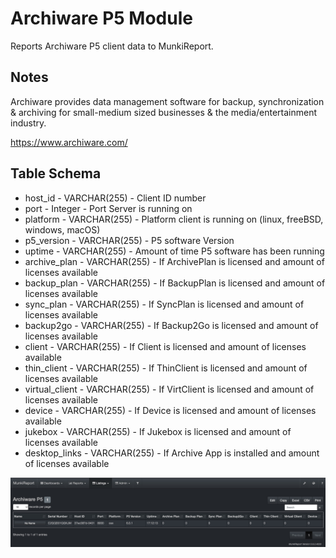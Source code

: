 Archiware P5 Module
====================

Reports Archiware P5 client data to MunkiReport.

Notes
-----

Archiware provides data management software for backup, synchronization & archiving for small-medium sized businesses & the media/entertainment industry.

https://www.archiware.com/

Table Schema
-----

* host_id         - VARCHAR(255) - Client ID number
* port            - Integer      - Port Server is running on
* platform        - VARCHAR(255) - Platform client is running on (linux, freeBSD, windows, macOS)
* p5_version      - VARCHAR(255) - P5 software Version
* uptime          - VARCHAR(255) - Amount of time P5 software has been running
* archive_plan    - VARCHAR(255) - If ArchivePlan is licensed and amount of licenses available
* backup_plan     - VARCHAR(255) - If BackupPlan is licensed and amount of licenses available
* sync_plan       - VARCHAR(255) - If SyncPlan is licensed and amount of licenses available  
* backup2go       - VARCHAR(255) - If Backup2Go is licensed and amount of licenses available
* client          - VARCHAR(255) - If Client is licensed and amount of licenses available
* thin_client     - VARCHAR(255) - If ThinClient is licensed and amount of licenses available
* virtual_client  - VARCHAR(255) - If VirtClient is licensed and amount of licenses available
* device          - VARCHAR(255) - If Device is licensed and amount of licenses available
* jukebox         - VARCHAR(255) - If Jukebox is licensed and amount of licenses available
* desktop_links   - VARCHAR(255) - If Archive App is installed and amount of licenses available


![](https://github.com/CristianNic/archiware_p5/blob/master/listing.jpg)

